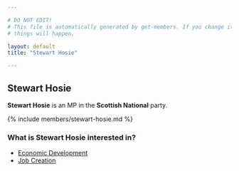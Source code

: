 ```yaml
---

# DO NOT EDIT!
# This file is automatically generated by get-members. If you change it, bad
# things will happen.

layout: default
title: "Stewart Hosie"

---
```


## Stewart Hosie

**Stewart Hosie** is an MP in the **Scottish National** party.

{% include members/stewart-hosie.md %}

### What is Stewart Hosie interested in?


* [Economic Development](/interests/economic-development.html)
* [Job Creation](/interests/job-creation.html)
